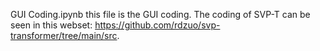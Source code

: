 GUI Coding.ipynb this file is the GUI coding.
The coding of SVP-T can be seen in this webset: https://github.com/rdzuo/svp-transformer/tree/main/src.
